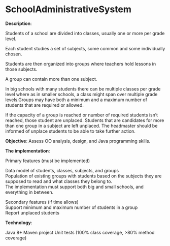# SchoolAdministrativeSystem

<b>Description</b>:

Students of a school are divided into classes, usually one or more per grade level.

Each student studies a set of subjects, some common and some individually chosen. 

Students are then organized into groups where teachers hold lessons in those subjects. 

A group can contain more than one subject. 

In big schools with many students there can be multiple classes per grade level where as in smaller schools, 
a class might span over multiple grade levels.Groups may have both a minimum and a maximum number of students
that are required or allowed. 

If the capacity of a group is reached or number of required students isn’t reached, those student are unplaced.
Students that are candidates for more than one group in a subject are left unplaced. The headmaster should be informed of
unplace students to be able to take further action. 


<b>Objective</b>:
Assess OO analysis, design, and Java programming skills. 


<b>The implementation</b>:

Primary features (must be implemented)
<p>
Data model of students, classes, subjects, and groups
<br>
Population of existing groups with students based on the subjects they are supposed to read and what classes they belong to. 
 <br>
The implementation must support both big and small schools, and everything in between. 
<p>
Secondary features (if time allows)
<br>
Support minimum and maximum number of students in a group
<br>
Report unplaced students
<p>

<b>Technology</b>:

Java 8+
Maven project
Unit tests (100% class coverage, >80% method coverage)

